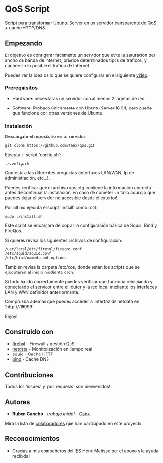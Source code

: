 # QoS Script 

Script para transformar Ubuntu Server en un servidor transparente de QoS + cache HTTP/DNS.

## Empezando

El objetivo es configurar fácilmente un servidor que evite la saturación del ancho de banda de Internet, priorice determinados tipos de tráficos, y cachee en lo posible el tráfico de Internet.

Puedes ver la idea de lo que se quiere configurar en el siguiente [video](https://youtu.be/_rujwjzTPmc).

### Prerequisitos

* Hardware: necesitaras un servidor con al menos 2 tarjetas de red.

* Software: Probado únicamente con Ubuntu Server 16.04, pero puede que funcione con otras versiones de Ubuntu.

### Instalación

Descárgate el repositorio en tu servidor:

```
git clone https://github.com/Canx/qos.git
```

Ejecuta el script 'config.sh':

```
./config.sh
```

Contesta a las diferentes preguntas (interfaces LAN/WAN, Ip de administración, etc...).

Puedes verificar que el archivo qos.cfg contiene la información correcta antes de continuar la instalación. En caso de cometer un fallo aquí ojo que puedes dejar el servidor no accesible desde el exterior!

Por último ejecuta el script 'install' como root:

```
sudo ./install.sh
```

Este script se encargará de copiar la configuración básica de Squid, Bind y FireQos.

Si quieres revisa los siguientes archivos de configuración:

```
/usr/local/etc/firehol/fireqos.conf
/etc/squid/squid.conf
/etc/bind/named.conf.options
```

También revisa la carpeta /etc/qos, donde están los scripts que se ejecutarán al inicio mediante cron.

Si todo ha ido correctamente puedes verificar que funciona reiniciando y conectando el servidor entre el router y la red local mediante los interfaces LAN y WAN definidos anteriormente.

Comprueba además que puedes acceder al interfaz de netdata en 'http://<IP>:19999'

Enjoy!

## Construido con

* [firehol](https://github.com/firehol/firehol) - Firewall y gestión QoS 
* [netdata](https://github.com/firehol/netdata) - Monitorización en tiempo real
* [squid](http://www.squid-cache.org/) - Cache HTTP
* [bind](https://www.isc.org/downloads/bind/) - Cache DNS

## Contribuciones

Todos los 'issues' y 'pull requests' son bienvenidos!

## Autores

* **Ruben Cancho** - *trabajo inicial* - [Canx](https://twitter.com/Canx)

Mira la lista de [colaboradores](https://github.com/Canx/qos/graphs/contributors) que han participado en este proyecto.

## Reconocimientos

* Gracias a mis compañeros del IES Henri Matisse por el apoyo y la ayuda recibida!
